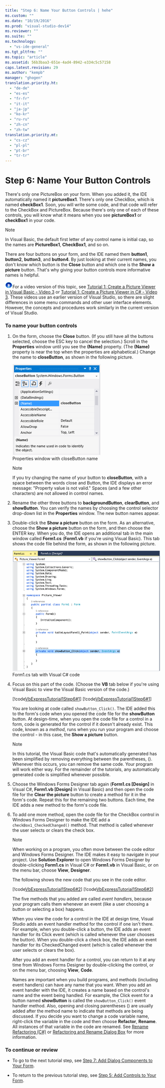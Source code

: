 ```yaml
---
title: "Step 6: Name Your Button Controls | hehe"
ms.custom: ""
ms.date: "10/19/2016"
ms.prod: "visual-studio-dev14"
ms.reviewer: ""
ms.suite: ""
ms.technology: 
  - "vs-ide-general"
ms.tgt_pltfrm: ""
ms.topic: "article"
ms.assetid: 56b3baa3-651e-4ad4-8942-e334c5c57158
caps.latest.revision: 29
ms.author: "kempb"
manager: "ghogen"
translation.priority.ht: 
  - "de-de"
  - "es-es"
  - "fr-fr"
  - "it-it"
  - "ja-jp"
  - "ko-kr"
  - "ru-ru"
  - "zh-cn"
  - "zh-tw"
translation.priority.mt: 
  - "cs-cz"
  - "pl-pl"
  - "pt-br"
  - "tr-tr"
---
```

# Step 6: Name Your Button Controls
There's only one PictureBox on your form. When you added it, the IDE automatically named it **pictureBox1**. There's only one CheckBox, which is named **checkBox1**. Soon, you will write some code, and that code will refer to the CheckBox and PictureBox. Because there's only one of each of these controls, you will know what it means when you see **pictureBox1** or **checkBox1** in your code.  
  
> [!NOTE]
>  In Visual Basic, the default first letter of any control name is initial cap, so the names are **PictureBox1**, **CheckBox1**, and so on.  
  
 There are four buttons on your form, and the IDE named them **button1**, **button2**, **button3**, and **button4**. By just looking at their current names, you don't know which button is the **Close** button and which one is the **Show a picture** button. That's why giving your button controls more informative names is helpful.  
  
 ![link to video](../code-quality/media/playvideo.gif "PlayVideo")For a video version of this topic, see [Tutorial 1: Create a Picture Viewer in Visual Basic - Video 3](http://go.microsoft.com/fwlink/?LinkId=205213) or [Tutorial 1: Create a Picture Viewer in C# - Video 3](http://go.microsoft.com/fwlink/?LinkId=205202). These videos use an earlier version of Visual Studio, so there are slight differences in some menu commands and other user interface elements. However, the concepts and procedures work similarly in the current version of Visual Studio.  
  
### To name your button controls  
  
1.  On the form, choose the **Close** button. (If you still have all the buttons selected, choose the ESC key to cancel the selection.) Scroll in the **Properties** window until you see the **(Name)** property. (The **(Name)** property is near the top when the properties are alphabetical.) Change the name to **closeButton**, as shown in the following picture.  
  
     ![Properties window with closeButton name](../ide/media/express_setnameproperty.png "Express_SetNameProperty")  
Properties window with closeButton name  
  
    > [!NOTE]
    >  If you try changing the name of your button to **closeButton**, with a space between the words close and Button, the IDE displays an error message: "Property value is not valid." Spaces (and a few other characters) are not allowed in control names.  
  
2.  Rename the other three buttons to **backgroundButton**, **clearButton**, and **showButton**. You can verify the names by choosing the control selector drop-down list in the **Properties** window. The new button names appear.  
  
3.  Double-click the **Show a picture** button on the form. As an alternative, choose the **Show a picture** button on the form, and then choose the ENTER key. When you do, the IDE opens an additional tab in the main window called **Form1.cs** (**Form1.vb** if you're using Visual Basic). This tab shows the code file behind the form, as shown in the following picture.  
  
     ![Form1.cs tab with Visual C&#35; code](../ide/media/express_showbuttoncode.png "Express_ShowButtonCode")  
Form1.cs tab with Visual C# code  
  
4.  Focus on this part of the code. (Choose the **VB** tab below if you're using Visual Basic to view the Visual Basic version of the code.)  
  
     [!code[VbExpressTutorial1Step6#1](../ide/codesnippet/VisualBasic/step-6--name-your-button-controls_1.vb)]
[!code[VbExpressTutorial1Step6#1](../ide/codesnippet/CSharp/step-6--name-your-button-controls_1.cs)]  
  
     You are looking at code called `showButton_Click()`. The IDE added this to the form's code when you opened the code file for the **showButton** button. At design-time, when you open the code file for a control in a form, code is generated for the control if it doesn't already exist. This code, known as a *method*, runs when you run your program and choose the control - in this case, the **Show a picture** button.  
  
    > [!NOTE]
    >  In this tutorial, the Visual Basic code that's automatically generated has been simplified by removing everything between the parentheses, (). Whenever this occurs, you can remove the same code. Your program will work either way. For the remainder of the tutorials, any automatically generated code is simplified whenever possible.  
  
5.  Choose the Windows Forms Designer tab again (**Form1.cs [Design]** in Visual C#, **Form1.vb [Design]** in Visual Basic) and then open the code file for the **Clear the picture** button to create a method for it in the form's code. Repeat this for the remaining two buttons. Each time, the IDE adds a new method to the form's code file.  
  
6.  To add one more method, open the code file for the CheckBox control in Windows Forms Designer to make the IDE add a `checkBox1_CheckedChanged()` method. That method is called whenever the user selects or clears the check box.  
  
    > [!NOTE]
    >  When working on a program, you often move between the code editor and Windows Forms Designer. The IDE makes it easy to navigate in your project. Use **Solution Explorer** to open Windows Forms Designer by double-clicking **Form1.cs** in Visual C# or **Form1.vb** in Visual Basic, or on the menu bar, choose **View**, **Designer**.  
  
     The following shows the new code that you see in the code editor.  
  
     [!code[VbExpressTutorial1Step6#2](../ide/codesnippet/VisualBasic/step-6--name-your-button-controls_2.vb)]
[!code[VbExpressTutorial1Step6#2](../ide/codesnippet/CSharp/step-6--name-your-button-controls_2.cs)]  
  
     The five methods that you added are called *event handlers*, because your program calls them whenever an event (like a user choosing a button or selecting a box) happens.  
  
     When you view the code for a control in the IDE at design time, Visual Studio adds an event handler method for the control if one isn't there. For example, when you double-click a button, the IDE adds an event handler for its Click event (which is called whenever the user chooses the button). When you double-click a check box, the IDE adds an event handler for its CheckedChanged event (which is called whenever the user selects or clears the box).  
  
     After you add an event handler for a control, you can return to it at any time from Windows Forms Designer by double-clicking the control, or on the menu bar, choosing **View**, **Code**.  
  
     Names are important when you build programs, and methods (including event handlers) can have any name that you want. When you add an event handler with the IDE, it creates a name based on the control's name and the event being handled. For example, the Click event for a button named **showButton** is called the `showButton_Click()` event handler method. Also, opening and closing parentheses () are usually added after the method name to indicate that methods are being discussed. If you decide you want to change a code variable name, right-click the variable in the code and then choose **Refactor**, **Rename**. All instances of that variable in the code are renamed. See [Rename Refactoring (C#)](../csharp-ide/rename-refactoring--csharp-.md) or [Refactoring and Rename Dialog Box](../Topic/Refactoring%20and%20Rename%20Dialog%20Box%20\(Visual%20Basic\).md) for more information.  
  
### To continue or review  
  
-   To go to the next tutorial step, see [Step 7: Add Dialog Components to Your Form](../ide/step-7--add-dialog-components-to-your-form.md).  
  
-   To return to the previous tutorial step, see [Step 5: Add Controls to Your Form](../ide/step-5--add-controls-to-your-form.md).